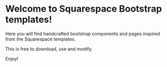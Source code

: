 # Welcome to Squarespace Bootstrap templates!

Here you will find handcrafted bootstrap components and pages inspired from the Squarespace templates.

This is free to download, use and modify.

Enjoy!

